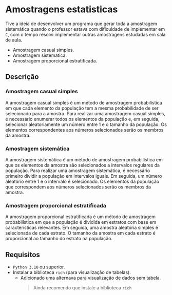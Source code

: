 # Amostragens estatisticas

Tive a ideia de desenvolver um programa que gerar toda a amostragem sistemática quando o professor estava com dificuldade de implementar em `C`, com o tempo resolvi implementar outras amostragens estudadas em sala de aula.

- Amostragem casual simples.
- Amostragem sistematica.
- Amostragem proporcional estratificada.

## Descrição

### Amostragem casual simples

A amostragem casual simples é um método de amostragem probabilística em que cada elemento da população tem a mesma probabilidade de ser selecionado para a amostra. Para realizar uma amostragem casual simples, é necessário enumerar todos os elementos da população e, em seguida, selecionar aleatoriamente um número entre 1 e o tamanho da população. Os elementos correspondentes aos números selecionados serão os membros da amostra.

### Amostragem sistemática

A amostragem sistemática é um método de amostragem probabilística em que os elementos da amostra são selecionados a intervalos regulares da população. Para realizar uma amostragem sistemática, é necessário primeiro dividir a população em intervalos iguais. Em seguida, um número aleatório entre 1 e o intervalo é selecionado. Os elementos da população que correspondem aos números selecionados serão os membros da amostra.

### Amostragem proporcional estratificada

A amostragem proporcional estratificada é um método de amostragem probabilística em que a população é dividida em estratos com base em características relevantes. Em seguida, uma amostra aleatória simples é selecionada de cada estrato. O tamanho da amostra em cada estrato é proporcional ao tamanho do estrato na população.

## Requisitos

- `Python 3.10` ou superior.
- Instalar a biblioteca `rich` (para visualização de tabelas).
  - Adicionado uma alternava para visualização de dados sem tabela.
    > Ainda recomendo que instale a biblioteca `rich`
